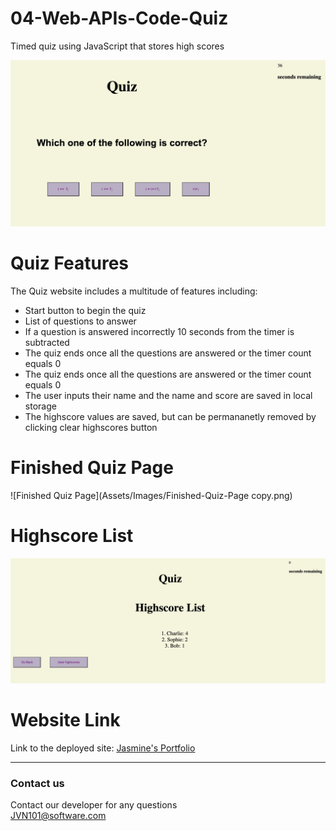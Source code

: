 # 04-Web-APIs-Code-Quiz
Timed quiz using JavaScript that stores high scores 


![Quiz Questions](Assets/Images/Quiz-Questions.png) 
 
# Quiz Features
The Quiz website includes a multitude of features including:
 * Start button to begin the quiz <br />
 * List of questions to answer <br />
 * If a question is answered incorrectly 10 seconds from the timer is subtracted <br />
 * The quiz ends once all the questions are answered or the timer count equals 0 <br />
 * The quiz ends once all the questions are answered or the timer count equals 0 <br />
 * The user inputs their name and the name and score are saved in local storage <br />
 * The highscore values are saved, but can be permananetly removed by clicking clear highscores button <br />
 
 # Finished Quiz Page
 ![Finished Quiz Page](Assets/Images/Finished-Quiz-Page copy.png) 
 
 # Highscore List
 ![Highscore List](Assets/Images/Highscore-List.png) 

# Website Link

 Link to the deployed site:
 [Jasmine's Portfolio](https://jvn101.github./)

***
### Contact us
Contact our developer for any questions <br />
<JVN101@software.com>

